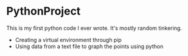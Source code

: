 # PythonProject
This is my first python code I ever wrote. It's mostly random tinkering. <br>
* Creating a virtual environment through pip
* Using data from a text file to graph the points using python